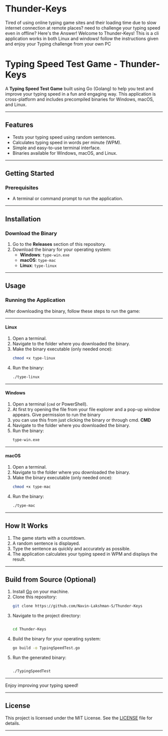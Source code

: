 # Thunder-Keys
Tired of using online typing game sites and their loading time due to slow internet connection at remote places? need to challenge your typing speed even in offline? Here's the Answer! Welcome to Thunder-Keys! This is a cli application works in both Linux and windows! follow the instructions given and enjoy your Typing challenge from your own PC


# Typing Speed Test Game - Thunder-Keys

A **Typing Speed Test Game** built using Go (Golang) to help you test and improve your typing speed in a fun and engaging way. This application is cross-platform and includes precompiled binaries for Windows, macOS, and Linux.

---

## Features
- Tests your typing speed using random sentences.
- Calculates typing speed in words per minute (WPM).
- Simple and easy-to-use terminal interface.
- Binaries available for Windows, macOS, and Linux.

---

## Getting Started

### Prerequisites
- A terminal or command prompt to run the application.

---

## Installation

### Download the Binary
1. Go to the **Releases** section of this repository.
2. Download the binary for your operating system:
   - **Windows**: `type-win.exe`
   - **macOS**: `type-mac`
   - **Linux**: `type-linux`

---

## Usage

### Running the Application
After downloading the binary, follow these steps to run the game:

---

#### **Linux**
1. Open a terminal.
2. Navigate to the folder where you downloaded the binary.
3. Make the binary executable (only needed once):
   ```bash
   chmod +x type-linux
   ```
4. Run the binary:
   ```bash
   ./type-linux
   ```
---

#### **Windows**
1. Open a terminal (`cmd` or PowerShell).
2. At first try opening the file from your file explorer and a pop-up window appears. Give permission to run the binary
3. you can use this from just clicking the binary or through cmd.
**CMD**
1. Navigate to the folder where you downloaded the binary.
2. Run the binary:
   ```bash
   type-win.exe
   ```

---

#### **macOS**
1. Open a terminal.
2. Navigate to the folder where you downloaded the binary.
3. Make the binary executable (only needed once):
   ```bash
   chmod +x type-mac
   ```
4. Run the binary:
   ```bash
   ./type-mac
   ```



---

## How It Works
1. The game starts with a countdown.
2. A random sentence is displayed.
3. Type the sentence as quickly and accurately as possible.
4. The application calculates your typing speed in WPM and displays the result.

---

## Build from Source (Optional)

1. Install [Go](https://go.dev/) on your machine.
2. Clone this repository:
   ```bash
   git clone https://github.com/Navin-Lakshman-S/Thunder-Keys
   ```
3. Navigate to the project directory:
   ```bash
   
   cd Thunder-Keys
   ```
4. Build the binary for your operating system:
   ```bash
   go build -o TypingSpeedTest.go

   ```
5. Run the generated binary:
   ```bash
   
   ./TypingSpeedTest

   ```

---


Enjoy improving your typing speed!


---

## License
This project is licensed under the MIT License. See the [LICENSE](LICENSE) file for details.

---



